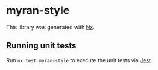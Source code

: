 # myran-style

This library was generated with [Nx](https://nx.dev).

## Running unit tests

Run `nx test myran-style` to execute the unit tests via [Jest](https://jestjs.io).
